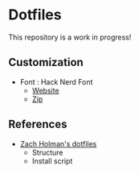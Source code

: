 # Dotfiles

This repository is a work in progress!

## Customization

- Font : Hack Nerd Font
  - [Website](https://www.nerdfonts.com)
  - [Zip](https://github.com/ryanoasis/nerd-fonts/releases/download/v3.2.0/Hack.zip)

## References

- [Zach Holman's dotfiles](https://github.com/holman/dotfiles)
  - Structure
  - Install script